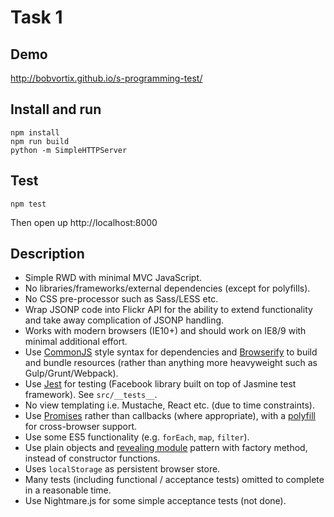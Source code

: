 # Task 1

## Demo

http://bobvortix.github.io/s-programming-test/

## Install and run

```
npm install
npm run build
python -m SimpleHTTPServer
```

## Test

```
npm test
```

Then open up http://localhost:8000

## Description

- Simple RWD with minimal MVC JavaScript.
- No libraries/frameworks/external dependencies (except for polyfills).
- No CSS pre-processor such as Sass/LESS etc.
- Wrap JSONP code into Flickr API for the ability to extend functionality and take away complication of JSONP handling.
- Works with modern browsers (IE10+) and should work on IE8/9 with minimal additional effort.
- Use [CommonJS](https://webpack.github.io/docs/commonjs.html) style syntax for dependencies and [Browserify](http://browserify.org/) to build and bundle resources (rather than anything more heavyweight such as Gulp/Grunt/Webpack).
- Use [Jest](https://facebook.github.io/jest/) for testing (Facebook library built on top of Jasmine test framework). See `src/__tests__`.
- No view templating i.e. Mustache, React etc. (due to time constraints).
- Use [Promises](https://developer.mozilla.org/en-US/docs/Web/JavaScript/Reference/Global_Objects/Promise) rather than callbacks (where appropriate), with a [polyfill](https://github.com/jakearchibald/es6-promise) for cross-browser support.
- Use some ES5 functionality (e.g. `forEach`, `map`, `filter`).
- Use plain objects and [revealing module](http://zachberry.com/blog/creating-a-custom-node-js-module-with-the-revealing-module-pattern/) pattern with factory method, instead of constructor functions.
- Uses `localStorage` as persistent browser store.
- Many tests (including functional / acceptance tests) omitted to complete in a reasonable time.
- Use Nightmare.js for some simple acceptance tests (not done).